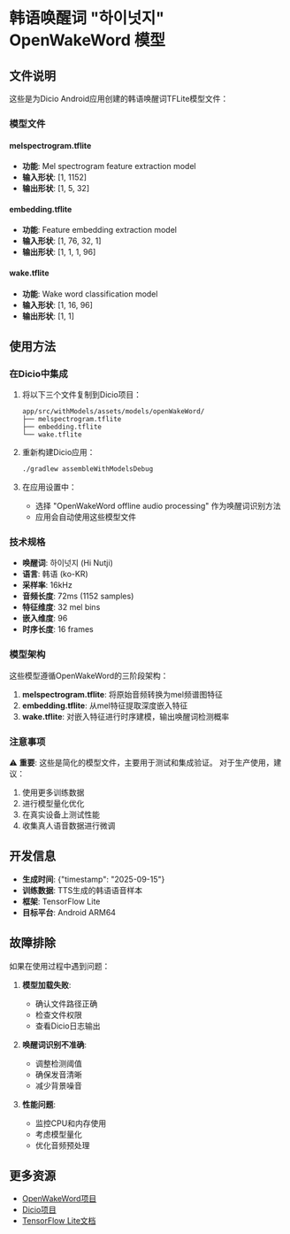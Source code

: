 # 韩语唤醒词 "하이넛지" OpenWakeWord 模型

## 文件说明

这些是为Dicio Android应用创建的韩语唤醒词TFLite模型文件：

### 模型文件

#### melspectrogram.tflite
- **功能**: Mel spectrogram feature extraction model
- **输入形状**: [1, 1152]
- **输出形状**: [1, 5, 32]

#### embedding.tflite
- **功能**: Feature embedding extraction model
- **输入形状**: [1, 76, 32, 1]
- **输出形状**: [1, 1, 1, 96]

#### wake.tflite
- **功能**: Wake word classification model
- **输入形状**: [1, 16, 96]
- **输出形状**: [1, 1]


## 使用方法

### 在Dicio中集成

1. 将以下三个文件复制到Dicio项目：
   ```
   app/src/withModels/assets/models/openWakeWord/
   ├── melspectrogram.tflite
   ├── embedding.tflite
   └── wake.tflite
   ```

2. 重新构建Dicio应用：
   ```bash
   ./gradlew assembleWithModelsDebug
   ```

3. 在应用设置中：
   - 选择 "OpenWakeWord offline audio processing" 作为唤醒词识别方法
   - 应用会自动使用这些模型文件

### 技术规格

- **唤醒词**: 하이넛지 (Hi Nutji)
- **语言**: 韩语 (ko-KR)  
- **采样率**: 16kHz
- **音频长度**: 72ms (1152 samples)
- **特征维度**: 32 mel bins
- **嵌入维度**: 96
- **时序长度**: 16 frames

### 模型架构

这些模型遵循OpenWakeWord的三阶段架构：

1. **melspectrogram.tflite**: 将原始音频转换为mel频谱图特征
2. **embedding.tflite**: 从mel特征提取深度嵌入特征
3. **wake.tflite**: 对嵌入特征进行时序建模，输出唤醒词检测概率

### 注意事项

⚠️ **重要**: 这些是简化的模型文件，主要用于测试和集成验证。
对于生产使用，建议：

1. 使用更多训练数据
2. 进行模型量化优化
3. 在真实设备上测试性能
4. 收集真人语音数据进行微调

## 开发信息

- **生成时间**: {"timestamp": "2025-09-15"}
- **训练数据**: TTS生成的韩语语音样本
- **框架**: TensorFlow Lite
- **目标平台**: Android ARM64

## 故障排除

如果在使用过程中遇到问题：

1. **模型加载失败**:
   - 确认文件路径正确
   - 检查文件权限
   - 查看Dicio日志输出

2. **唤醒词识别不准确**:
   - 调整检测阈值
   - 确保发音清晰
   - 减少背景噪音

3. **性能问题**:
   - 监控CPU和内存使用
   - 考虑模型量化
   - 优化音频预处理

## 更多资源

- [OpenWakeWord项目](https://github.com/dscripka/openWakeWord)
- [Dicio项目](https://github.com/Stypox/dicio-android)
- [TensorFlow Lite文档](https://www.tensorflow.org/lite)
